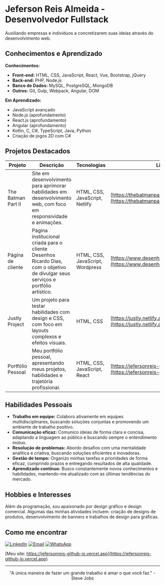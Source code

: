 # Jeferson Reis Almeida - Desenvolvedor Fullstack

Auxiliando empresas e indivíduos a concretizarem suas ideias através do desenvolvimento web.

## Conhecimentos e Aprendizado

**Conhecimentos:**

*   **Front-end:** HTML, CSS, JavaScript, React, Vue, Bootstrap, jQuery
*   **Back-end:** PHP, Node.js
*   **Banco de Dados:** MySQL, PostgreSQL, MongoDB
*   **Outros:** Git, Gulp, Webpack, Angular, DOM

**Em Aprendizado:**

*   JavaScript avançado
*   Node.js (aprofundamento)
*   React.js (aprofundamento)
*   Angular (aprofundamento)
*   Kotlin, C, C#, TypeScript, Java, Python
*   Criação de jogos 2D com C#

## Projetos Destacados

| Projeto                       | Descrição                                                                                                                                                                                                                                 | Tecnologias                               | Link                                                                  |
| ----------------------------- | ----------------------------------------------------------------------------------------------------------------------------------------------------------------------------------------------------------------------------------------- | ------------------------------------------ | --------------------------------------------------------------------- |
| The Batman Part II            | Site em desenvolvimento para aprimorar habilidades em desenvolvimento web, com foco em responsividade e animações.                                                                                                                                | HTML, CSS, JavaScript, Netlify | [https://thebatmanpartll.netlify.app/](https://thebatmanpartll.netlify.app/) |
| Página de cliente             | Página institucional criada para o cliente Desenhos Ricardo Dias, com o objetivo de divulgar seus serviços e portfólio artístico.                                                                                          | HTML, CSS, JavaScript, Wordpress                       | [https://www.desenhosricardodias.com.br/](https://www.desenhosricardodias.com.br/) |
| Justly Project                | Um projeto para testar habilidades com design e CSS, com foco em layouts complexos e efeitos visuais.                                                                                                                  | HTML, CSS                                  | [https://justly.netlify.app/](https://justly.netlify.app/)             |
| Portfólio Pessoal            | Meu portfólio pessoal, apresentando meus projetos, habilidades e trajetória profissional.                                                                                                                                             | HTML, CSS, JavaScript, React                       | [https://jefersonreis-github-io.vercel.app](https://jefersonreis-github-io.vercel.app) |

## Habilidades Pessoais

*   **Trabalho em equipe:** Colaboro ativamente em equipes multidisciplinares, buscando soluções conjuntas e promovendo um ambiente de trabalho positivo.
*   **Comunicação eficaz:** Comunico ideias de forma clara e concisa, adaptando a linguagem ao público e buscando sempre o entendimento mútuo.
*   **Resolução de problemas:** Abordo desafios com uma mentalidade analítica e criativa, buscando soluções eficientes e inovadoras.
*   **Gestão de tempo:** Organizo minhas tarefas e prioridades de forma eficaz, cumprindo prazos e entregando resultados de alta qualidade.
*   **Aprendizado contínuo:** Busco constantemente novos conhecimentos e habilidades, mantendo-me atualizado com as últimas tendências do mercado.

## Hobbies e Interesses

Além da programação, sou apaixonado por design gráfico e design comercial. Algumas das minhas atividades incluem: criação de designs de produtos, desenvolvimento de banners e trabalhos de design para gráficas.

## Como me encontrar

[![LinkedIn](https://img.shields.io/badge/-LinkedIn-%230077B5?style=for-the-badge&logo=linkedin&logoColor=white)](https://www.linkedin.com/in/jeferson-reis-877a942b7)
[![Email](https://img.shields.io/badge/-Email-D14836?style=for-the-badge&logo=gmail&logoColor=white)](mailto:jefersonreisalmeida8356@gmail.com)
[![WhatsApp](https://img.shields.io/badge/-WhatsApp-25D366?style=for-the-badge&logo=whatsapp&logoColor=white)](https://wa.me/qr/KW2XXA46XAXNH1)

[Meu site: https://jefersonreis-github-io.vercel.app](https://jefersonreis-github-io.vercel.app)

---

<p align="center">"A única maneira de fazer um grande trabalho é amar o que você faz." - Steve Jobs</p>
